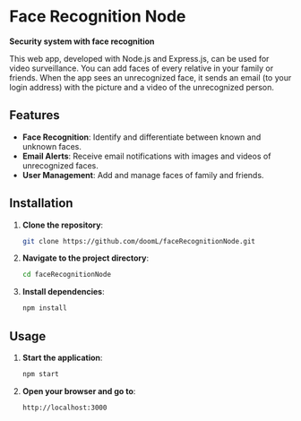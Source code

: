 # Face Recognition Node

**Security system with face recognition**

This web app, developed with Node.js and Express.js, can be used for video surveillance. You can add faces of every relative in your family or friends. When the app sees an unrecognized face, it sends an email (to your login address) with the picture and a video of the unrecognized person.

## Features

- **Face Recognition**: Identify and differentiate between known and unknown faces.
- **Email Alerts**: Receive email notifications with images and videos of unrecognized faces.
- **User Management**: Add and manage faces of family and friends.

## Installation

1. **Clone the repository**:
   ```bash
   git clone https://github.com/doomL/faceRecognitionNode.git
   ```
1. **Navigate to the project directory**:
   ```bash
   cd faceRecognitionNode
   ```

1. **Install dependencies**:
   ```bash
   npm install
   ```

## Usage

1. **Start the application**:
   ```bash
   npm start
   ```
   
1. **Open your browser and go to**:
    ```bash
   http://localhost:3000
   ```

   
   

